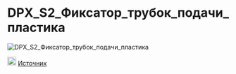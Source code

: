 # DPX_S2_Фиксатор_трубок_подачи_пластика

![DPX_S2_Фиксатор_трубок_подачи_пластика](./img/Series2PTFEHolder_v4.gif)


<picture><source media="(prefers-color-scheme: dark)" srcset="https://cdn.simpleicons.org/telegram/white"> <source media="(prefers-color-scheme: light)" srcset="https://cdn.simpleicons.org/telegram/black"> <img src="https://cdn.simpleicons.org/telegram/.svg" alt="Telegram" alight=left height="20" width="20"></picture> [Источник](https://t.me/Picaso3dUnofficial/304913)
